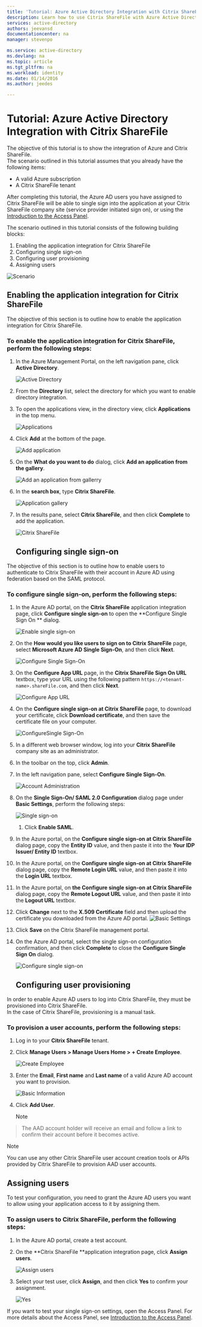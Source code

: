 ```yaml
---
title: 'Tutorial: Azure Active Directory Integration with Citrix ShareFile | Microsoft Azure'
description: Learn how to use Citrix ShareFile with Azure Active Directory to enable single sign-on, automated provisioning, and more!
services: active-directory
authors: jeevansd
documentationcenter: na
manager: stevenpo

ms.service: active-directory
ms.devlang: na
ms.topic: article
ms.tgt_pltfrm: na
ms.workload: identity
ms.date: 01/14/2016
ms.author: jeedes

---
```

# Tutorial: Azure Active Directory Integration with Citrix ShareFile
The objective of this tutorial is to show the integration of Azure and Citrix ShareFile.  
The scenario outlined in this tutorial assumes that you already have the following items:

* A valid Azure subscription
* A Citrix ShareFile tenant

After completing this tutorial, the Azure AD users you have assigned to Citrix ShareFile will be able to single sign into the application at your Citrix ShareFile company site (service provider initiated sign on), or using the [Introduction to the Access Panel](active-directory-saas-access-panel-introduction.md).

The scenario outlined in this tutorial consists of the following building blocks:

1. Enabling the application integration for Citrix ShareFile
2. Configuring single sign-on
3. Configuring user provisioning
4. Assigning users

![Scenario](./media/active-directory-saas-citrix-sharefile-tutorial/IC773620.png "Scenario")

## Enabling the application integration for Citrix ShareFile
The objective of this section is to outline how to enable the application integration for Citrix ShareFile.

### To enable the application integration for Citrix ShareFile, perform the following steps:
1. In the Azure Management Portal, on the left navigation pane, click **Active Directory**.

   ![Active Directory](./media/active-directory-saas-citrix-sharefile-tutorial/IC700993.png "Active Directory")

2. From the **Directory** list, select the directory for which you want to enable directory integration.

3. To open the applications view, in the directory view, click **Applications** in the top menu.

   ![Applications](./media/active-directory-saas-citrix-sharefile-tutorial/IC700994.png "Applications")

4. Click **Add** at the bottom of the page.

   ![Add application](./media/active-directory-saas-citrix-sharefile-tutorial/IC749321.png "Add application")

5. On the **What do you want to do** dialog, click **Add an application from the gallery**.

   ![Add an application from gallerry](./media/active-directory-saas-citrix-sharefile-tutorial/IC749322.png "Add an application from gallerry")

6. In the **search box**, type **Citrix ShareFile**.

   ![Application gallery](./media/active-directory-saas-citrix-sharefile-tutorial/IC773621.png "Application gallery")

7. In the results pane, select **Citrix ShareFile**, and then click **Complete** to add the application.

   ![Citrix ShareFile](./media/active-directory-saas-citrix-sharefile-tutorial/IC773622.png "Citrix ShareFile")

   ## Configuring single sign-on

The objective of this section is to outline how to enable users to authenticate to Citrix ShareFile with their account in Azure AD using federation based on the SAML protocol.

### To configure single sign-on, perform the following steps:
1. In the Azure AD portal, on the **Citrix ShareFile** application integration page, click **Configure single sign-on** to open the **Configure Single Sign On ** dialog.

   ![Enable single sign-on](./media/active-directory-saas-citrix-sharefile-tutorial/IC773623.png "Enable single sign-on")

2. On the **How would you like users to sign on to Citrix ShareFile** page, select **Microsoft Azure AD Single Sign-On**, and then click **Next**.

   ![Configure Single Sign-On](./media/active-directory-saas-citrix-sharefile-tutorial/IC773624.png "Configure Single Sign-On")

3. On the **Configure App URL** page, in the **Citrix ShareFile Sign On URL** textbox, type your URL using the following pattern `https://<tenant-name>.shareFile.com`, and then click **Next**.

   ![Configure App URL](./media/active-directory-saas-citrix-sharefile-tutorial/IC773625.png "Configure App URL")

4. On the **Configure single sign-on at Citrix ShareFile** page, to download your certificate, click **Download certificate**, and then save the certificate file on your computer.

   ![ConfigureSingle Sign-On](./media/active-directory-saas-citrix-sharefile-tutorial/IC773626.png "ConfigureSingle Sign-On")

5. In a different web browser window, log into your **Citrix ShareFile** company site as an administrator.

6. In the toolbar on the top, click **Admin**.

7. In the left navigation pane, select **Configure Single Sign-On**.

   ![Account Administration](./media/active-directory-saas-citrix-sharefile-tutorial/IC773627.png "Account Administration")

8. On the **Single Sign-On/ SAML 2.0 Configuration** dialog page under **Basic Settings**, perform the following steps:

   ![Single sign-on](./media/active-directory-saas-citrix-sharefile-tutorial/IC773628.png "Single sign-on")

   1. Click **Enable SAML**.
2. In the Azure portal, on the **Configure single sign-on at Citrix ShareFile** dialog page, copy the **Entity ID** value, and then paste it into the **Your IDP Issuer/ Entity ID** textbox.
3. In the Azure portal, on the **Configure single sign-on at Citrix ShareFile** dialog page, copy the **Remote Login URL** value, and then paste it into the **Login URL** textbox.
4. In the Azure portal, on **the Configure single sign-on at Citrix ShareFile** dialog page, copy the **Remote Logout URL** value, and then paste it into the **Logout URL** textbox.
5. Click **Change** next to the **X.509 Certificate** field and then upload the certificate you downloaded from the Azure AD portal.
![Basic Settings](./media/active-directory-saas-citrix-sharefile-tutorial/IC773629.png "Basic Settings")

9. Click **Save** on the Citrix ShareFile management portal.

10. On the Azure AD portal, select the single sign-on configuration confirmation, and then click **Complete** to close the **Configure Single Sign On** dialog.

    ![Configure single sign-on](./media/active-directory-saas-citrix-sharefile-tutorial/IC773630.png "Configure single sign-on")

    ## Configuring user provisioning

In order to enable Azure AD users to log into Citrix ShareFile, they must be provisioned into Citrix ShareFile.  
In the case of Citrix ShareFile, provisioning is a manual task.

### To provision a user accounts, perform the following steps:
1. Log in to your **Citrix ShareFile** tenant.

2. Click **Manage Users \> Manage Users Home \> + Create Employee**.

   ![Create Employee](./media/active-directory-saas-citrix-sharefile-tutorial/IC781050.png "Create Employee")

3. Enter the **Email**, **First name** and **Last name** of a valid Azure AD account you want to provision.

   ![Basic Information](./media/active-directory-saas-citrix-sharefile-tutorial/IC799951.png "Basic Information")

4. Click **Add User**.

   > [!NOTE]
> The AAD account holder will receive an email and follow a link to confirm their account before it becomes active.
> 
> 

> [!NOTE]
> You can use any other Citrix ShareFile user account creation tools or APIs provided by Citrix ShareFile to provision AAD user accounts.
> 
> 
## Assigning users
To test your configuration, you need to grant the Azure AD users you want to allow using your application access to it by assigning them.

### To assign users to Citrix ShareFile, perform the following steps:
1. In the Azure AD portal, create a test account.

2. On the **Citrix ShareFile **application integration page, click **Assign users**.

   ![Assign users](./media/active-directory-saas-citrix-sharefile-tutorial/IC773631.png "Assign users")

3. Select your test user, click **Assign**, and then click **Yes** to confirm your assignment.

   ![Yes](./media/active-directory-saas-citrix-sharefile-tutorial/IC767830.png "Yes")


If you want to test your single sign-on settings, open the Access Panel. For more details about the Access Panel, see [Introduction to the Access Panel](active-directory-saas-access-panel-introduction.md).

